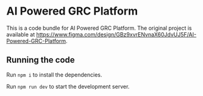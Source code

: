 
  # AI Powered GRC Platform

  This is a code bundle for AI Powered GRC Platform. The original project is available at https://www.figma.com/design/GBz9xvrENvnaX60JdvUJ5F/AI-Powered-GRC-Platform.

  ## Running the code

  Run `npm i` to install the dependencies.

  Run `npm run dev` to start the development server.
  